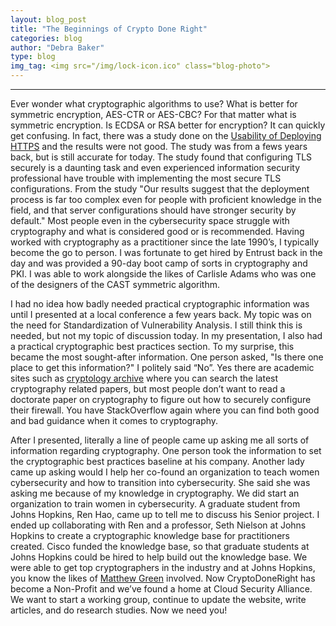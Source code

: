 ```yaml
---
layout: blog_post
title: "The Beginnings of Crypto Done Right"
categories: blog
author: "Debra Baker"
type: blog
img_tag: <img src="/img/lock-icon.ico" class="blog-photo">
---
```


<hr />

Ever wonder what cryptographic algorithms to use? What is better for symmetric encryption, AES-CTR or AES-CBC? For that matter what is symmetric encryption. Is ECDSA or RSA better for encryption? It can quickly get confusing. In fact, there was a study done on the <a href="https://www.usenix.org/system/files/conference/usenixsecurity17/sec17-krombholz.pdf">Usability of Deploying HTTPS</a> and the results were not good. The study was from a fews years back, but is still accurate for today. The study found that configuring TLS securely is a daunting task and even experienced information security professional have trouble with implementing the most secure TLS configurations. From the study &quot;Our results suggest that the deployment process is far too complex even for people with proficient knowledge in the field, and that server configurations should have stronger security by default.&quot; Most people even in the cybersecurity space struggle with cryptography and what is considered good or is recommended. Having worked with cryptography as a practitioner since the late 1990’s, I typically become the go to person. I was fortunate to get hired by Entrust back in the day and was provided a 90-day boot camp of sorts in cryptography and PKI. I was able to work alongside the likes of Carlisle Adams who was one of the designers of the CAST symmetric algorithm.

I had no idea how badly needed practical cryptographic information was until I presented at a local conference a few years back. My topic was on the need for Standardization of Vulnerability Analysis. I still think this is needed, but not my topic of discussion today. In my presentation, I also had a practical cryptographic best practices section. To my surprise, this became the most sought-after information. One person asked, &quot;Is there one place to get this information?&quot; I politely said “No”. Yes there are academic sites such as <a href="https://eprint.iacr.org/">cryptology archive</a> where you can search the latest cryptography related papers, but most people don’t want to read a doctorate paper on cryptography to figure out how to securely configure their firewall. You have StackOverflow again where you can find both good and bad guidance when it comes to cryptography.

After I presented, literally a line of people came up asking me all sorts of information regarding cryptography. One person took the information to set the cryptographic best practices baseline at his company. Another lady came up asking would I help her co-found an organization to teach women cybersecurity and how to transition into cybersecurity. She said she was asking me because of my knowledge in cryptography. We did start an organization to train women in cybersecurity. A graduate student from Johns Hopkins, Ren Hao, came up to tell me to discuss his Senior project. I ended up collaborating with Ren and a professor, Seth Nielson at Johns Hopkins to create a cryptographic knowledge base for practitioners created. Cisco funded the knowledge base, so that graduate students at Johns Hopkins could be hired to help build out the knowledge base. We were able to get top cryptographers in the industry and at Johns Hopkins, you know the likes of <a href="https://isi.jhu.edu/~mgreen/">Matthew Green</a> involved. Now CryptoDoneRight has become a Non-Profit and we’ve found a home at Cloud Security Alliance. We want to start a working group, continue to update the website, write articles, and do research studies. Now we need you!
